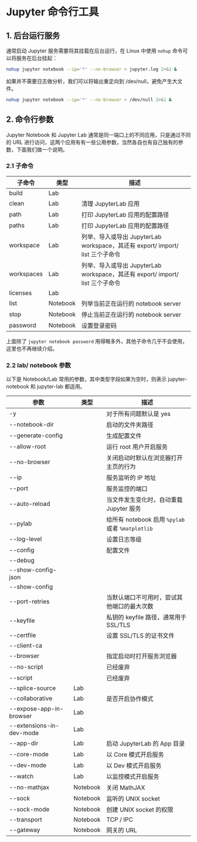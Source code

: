 # Jupyter 命令行工具

<show-structure depth="2"/>

## 1. 后台运行服务

通常启动 Jupyter 服务需要将其挂载在后台运行，在 Linux 中使用 `nohup` 命令可以将服务在后台挂起：

```Bash
nohup jupyter notebook --ip='*' --no-browser > jupyter.log 2>&1 &
```

如果并不需要日志做分析，我们可以将输出重定向到 /dev/null，避免产生大文件。

```Bash
nohup jupyter notebook --ip='*' --no-browser > /dev/null 2>&1 &
```

## 2. 命令行参数


Jupyter Notebook 和 Jupyter Lab 通常是同一端口上的不同应用，只是通过不同的 URL 进行访问，这两个应用有有一些公用参数，当然各自也有自己独有的参数，下面我们做一个说明。

### 2.1 子命令

| 子命令        | 类型       | 描述                                                           |
|------------|----------|--------------------------------------------------------------|
| build      | Lab      |                                                              |
| clean      | Lab      | 清理 JupyterLab 应用                                             |
| path       | Lab      | 打印 JupyterLab 应用的配置路径                                        |
| paths      | Lab      | 打印 JupyterLab 应用的配置路径                                        |
| workspace  | Lab      | 列举、导入或导出 JupyterLab workspace，其还有 export/ import/ list 三个子命令 |
| workspaces | Lab      | 列举、导入或导出 JupyterLab workspace，其还有 export/ import/ list 三个子命令 |
| licenses   | Lab      |                                                              |
| list       | Notebook | 列举当前正在运行的 notebook server                                    |
| stop       | Notebook | 停止当前正在运行的 notebook server                                    |
| password   | Notebook | 设置登录密码                                                       |

上面除了 `jupyter notebook password` 用得略多外，其他子命令几乎不会使用，这里也不再继续介绍。

### 2.2 lab/ notebook 参数

以下是 Notebook/Lab 常用的参数，其中类型字段如果为空时，则表示 jupyter-notebook 和 jupyter-lab 都适用。

| 参数                       | 类型       | 描述                                        |
|--------------------------|----------|-------------------------------------------|
| -y                       |          | 对于所有问题默认是 yes                             |
| --notebook-dir           |          | 启动的文件夹路径                                  |
| --generate-config        |          | 生成配置文件                                    |
| --allow-root             |          | 运行 root 用户开启服务                            |
| --no-browser             |          | 关闭启动时默认在浏览器打开主页的行为                        |
| --ip                     |          | 服务监听的 IP 地址                               |
| --port                   |          | 服务监控的端口                                   |
| --auto-reload            |          | 当文件发生变化时，自动重载 Jupyter 服务                  |
| --pylab                  |          | 给所有 notebook 启用 `%pylab` 或者 `%matplotlib` |
| --log-level              |          | 设置日志等级                                    |
| --config                 |          | 配置文件                                      |
| --debug                  |          |                                           |
| --show-config-json       |          |                                           |
| --show-config            |          |                                           |
| --port-retries           |          | 当默认端口不可用时，尝试其他端口的最大次数                     |
| --keyfile                |          | 私钥的 keyfile 路径，通常用于 SSL/TLS               |
| --certfile               |          | 设置 SSL/TLS 的证书文件                          |
| --client-ca              |          |                                           |
| --browser                |          | 指定启动时打开服务浏览器                              |
| --no-script              |          | 已经废弃                                      |
| --script                 |          | 已经废弃                                      |
| --splice-source          | Lab      |                                           |
| --collaborative          | Lab      | 是否开启协作模式                                  |
| --expose-app-in-browser  | Lab      |                                           |
| --extensions-in-dev-mode | Lab      |                                           |
| --app-dir                | Lab      | 启动 JupyterLab 的 App 目录                    |
| --core-mode              | Lab      | 以 Core 模式开启服务                             |
| --dev-mode               | Lab      | 以 Dev 模式开启服务                              |
| --watch                  | Lab      | 以监控模式开启服务                                 |
| --no-mathjax             | Notebook | 关闭 MathJAX                                |
| --sock                   | Notebook | 监听的 UNIX socket                           |
| --sock-mode              | Notebook | 创建 UNIX socket 的权限                        |
| --transport              | Notebook | TCP / IPC                                 |
| --gateway                | Notebook | 网关的 URL                                   |

